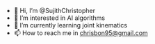 - 👋 Hi, I’m @SujithChristopher
- 👀 I’m interested in AI algorithms
- 🌱 I’m currently learning joint kinematics
- 📫 How to reach me in chrisbon95@gmail.com

<!---
SujithChristopher/SujithChristopher is a ✨ special ✨ repository because its `README.md` (this file) appears on your GitHub profile.
You can click the Preview link to take a look at your changes.
--->
